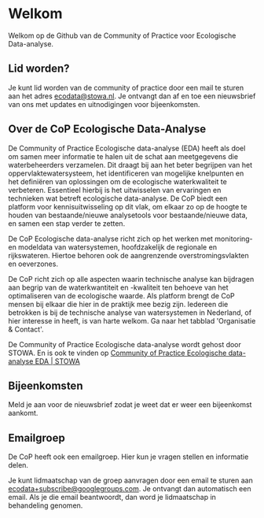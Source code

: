 # Welkom

Welkom op de Github van de Community of Practice voor Ecologische Data-analyse.

## Lid worden?
Je kunt lid worden van de community of practice door een mail te sturen aan het adres ecodata@stowa.nl. Je ontvangt dan af en toe een nieuwsbrief van ons met updates en uitnodigingen voor bijeenkomsten.


## Over de CoP Ecologische Data-Analyse
De Community of Practice Ecologische data-analyse (EDA) heeft als doel om samen meer informatie te halen uit de schat aan meetgegevens die waterbeheerders verzamelen. Dit draagt bij aan het beter begrijpen van het oppervlaktewatersysteem, het identificeren van mogelijke knelpunten en het definiëren van oplossingen om de ecologische waterkwaliteit te verbeteren. Essentieel hierbij is het uitwisselen van ervaringen en technieken wat betreft ecologische data-analyse. De CoP biedt een platform voor kennisuitwisseling op dit vlak, om elkaar zo op de hoogte te houden van bestaande/nieuwe analysetools voor bestaande/nieuwe data, en samen een stap verder te zetten.

De CoP Ecologische data-analyse richt zich op het werken met monitoring- en modeldata van watersystemen, hoofdzakelijk de regionale en rijkswateren. Hiertoe behoren ook de aangrenzende overstromingsvlakten en oeverzones.

De CoP richt zich op alle aspecten waarin technische analyse kan bijdragen aan begrip van de waterkwantiteit en -kwaliteit ten behoeve van het optimaliseren van de ecologische waarde. Als platform brengt de CoP mensen bij elkaar die hier in de praktijk mee bezig zijn. Iedereen die betrokken is bij de technische analyse van watersystemen in Nederland, of hier interesse in heeft, is van harte welkom. Ga naar het tabblad 'Organisatie & Contact'.

De Community of Practice Ecologische data-analyse wordt gehost door STOWA. En is ook te vinden op [Community of Practice Ecologische data-analyse EDA | STOWA](https://www.stowa.nl/onderwerpen/waterkwaliteit/van-kennis-naar-praktijk/community-practice-ecologische-data-analyse-eda)

## Bijeenkomsten
Meld je aan voor de nieuwsbrief zodat je weet dat er weer een bijeenkomst aankomt.

## Emailgroep
De CoP heeft ook een emailgroep. Hier kun je vragen stellen en informatie delen.

Je kunt lidmaatschap van de groep aanvragen door een email te sturen aan ecodata+subscribe@googlegroups.com. Je ontvangt dan automatisch een email. Als je die email beantwoordt, dan word je lidmaatschap in behandeling genomen.

